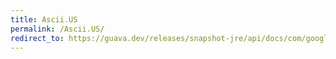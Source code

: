 ```yaml
---
title: Ascii.US
permalink: /Ascii.US/
redirect_to: https://guava.dev/releases/snapshot-jre/api/docs/com/google/common/base/Ascii.html#US
---
```

